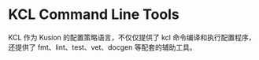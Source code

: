 # KCL Command Line Tools

KCL 作为 Kusion 的配置策略语言，不仅仅提供了 kcl 命令编译和执行配置程序，还提供了 fmt、lint、test、vet、docgen 等配套的辅助工具。
